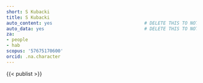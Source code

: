 ```yaml
---
short: S Kubacki
title: S Kubacki
auto_content: yes                                  # DELETE THIS TO NOT AUTO GENERATE CONTENT
auto_data: yes                                     # DELETE THIS TO NOT AUTO GENERATE METADATA
za:
- people
- hab
scopus: '57675170600'
orcid: .na.character
---
```


{{< publist >}}
